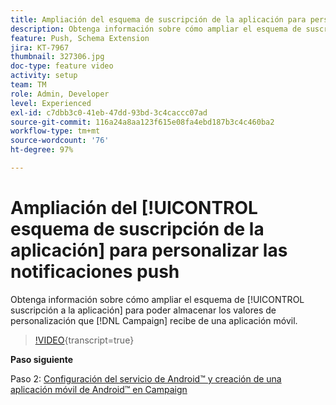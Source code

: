 ```yaml
---
title: Ampliación del esquema de suscripción de la aplicación para personalizar las notificaciones push
description: Obtenga información sobre cómo ampliar el esquema de suscripción de la aplicación para poder almacenar valores de personalización que Campaign recibe de una aplicación móvil.
feature: Push, Schema Extension
jira: KT-7967
thumbnail: 327306.jpg
doc-type: feature video
activity: setup
team: TM
role: Admin, Developer
level: Experienced
exl-id: c7dbb3c0-41eb-47dd-93bd-3c4caccc07ad
source-git-commit: 116a24a8aa123f615e08fa4ebd187b3c4c460ba2
workflow-type: tm+mt
source-wordcount: '76'
ht-degree: 97%

---
```


# Ampliación del [!UICONTROL esquema de suscripción de la aplicación] para personalizar las notificaciones push

Obtenga información sobre cómo ampliar el esquema de [!UICONTROL suscripción a la aplicación] para poder almacenar los valores de personalización que [!DNL Campaign] recibe de una aplicación móvil.

>[!VIDEO](https://video.tv.adobe.com/v/327306?quality=12&learn=on){transcript=true}

**Paso siguiente**

Paso 2: [Configuración del servicio de Android™ y creación de una aplicación móvil de Android™ en Campaign](/help/tutorial-get-started-with-push-notifications-for-android/configure-an-android-service-in-campaign.md)
